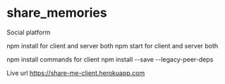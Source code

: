 # share_memories
Social platform

npm install for client and server both
npm start for client and server both


npm install commands for client
npm install --save --legacy-peer-deps

Live url
https://share-me-client.herokuapp.com
